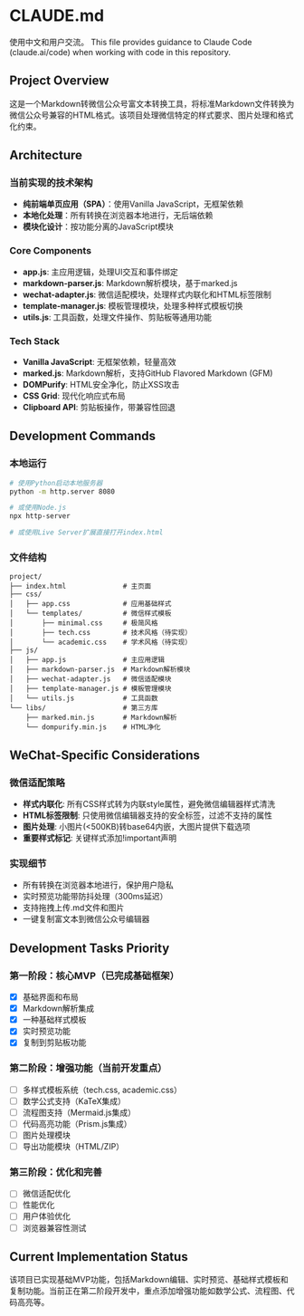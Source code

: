 # CLAUDE.md

使用中文和用户交流。
This file provides guidance to Claude Code (claude.ai/code) when working with code in this repository.

## Project Overview

这是一个Markdown转微信公众号富文本转换工具，将标准Markdown文件转换为微信公众号兼容的HTML格式。该项目处理微信特定的样式要求、图片处理和格式化约束。

## Architecture

### 当前实现的技术架构
- **纯前端单页应用（SPA）**：使用Vanilla JavaScript，无框架依赖
- **本地化处理**：所有转换在浏览器本地进行，无后端依赖
- **模块化设计**：按功能分离的JavaScript模块

### Core Components
- **app.js**: 主应用逻辑，处理UI交互和事件绑定
- **markdown-parser.js**: Markdown解析模块，基于marked.js
- **wechat-adapter.js**: 微信适配模块，处理样式内联化和HTML标签限制
- **template-manager.js**: 模板管理模块，处理多种样式模板切换
- **utils.js**: 工具函数，处理文件操作、剪贴板等通用功能

### Tech Stack
- **Vanilla JavaScript**: 无框架依赖，轻量高效
- **marked.js**: Markdown解析，支持GitHub Flavored Markdown (GFM)
- **DOMPurify**: HTML安全净化，防止XSS攻击
- **CSS Grid**: 现代化响应式布局
- **Clipboard API**: 剪贴板操作，带兼容性回退

## Development Commands

### 本地运行
```bash
# 使用Python启动本地服务器
python -m http.server 8080

# 或使用Node.js
npx http-server

# 或使用Live Server扩展直接打开index.html
```

### 文件结构
```
project/
├── index.html              # 主页面
├── css/
│   ├── app.css             # 应用基础样式
│   └── templates/          # 微信样式模板
│       ├── minimal.css     # 极简风格
│       ├── tech.css        # 技术风格（待实现）
│       └── academic.css    # 学术风格（待实现）
├── js/
│   ├── app.js              # 主应用逻辑
│   ├── markdown-parser.js  # Markdown解析模块
│   ├── wechat-adapter.js   # 微信适配模块
│   ├── template-manager.js # 模板管理模块
│   └── utils.js            # 工具函数
└── libs/                   # 第三方库
    ├── marked.min.js       # Markdown解析
    └── dompurify.min.js    # HTML净化
```

## WeChat-Specific Considerations

### 微信适配策略
- **样式内联化**: 所有CSS样式转为内联style属性，避免微信编辑器样式清洗
- **HTML标签限制**: 只使用微信编辑器支持的安全标签，过滤不支持的属性
- **图片处理**: 小图片(<500KB)转base64内嵌，大图片提供下载选项
- **重要样式标记**: 关键样式添加!important声明

### 实现细节
- 所有转换在浏览器本地进行，保护用户隐私
- 实时预览功能带防抖处理（300ms延迟）
- 支持拖拽上传.md文件和图片
- 一键复制富文本到微信公众号编辑器

## Development Tasks Priority

### 第一阶段：核心MVP（已完成基础框架）
- [x] 基础界面和布局
- [x] Markdown解析集成
- [x] 一种基础样式模板
- [x] 实时预览功能
- [x] 复制到剪贴板功能

### 第二阶段：增强功能（当前开发重点）
- [ ] 多样式模板系统（tech.css, academic.css）
- [ ] 数学公式支持（KaTeX集成）
- [ ] 流程图支持（Mermaid.js集成）
- [ ] 代码高亮功能（Prism.js集成）
- [ ] 图片处理模块
- [ ] 导出功能模块（HTML/ZIP）

### 第三阶段：优化和完善
- [ ] 微信适配优化
- [ ] 性能优化
- [ ] 用户体验优化
- [ ] 浏览器兼容性测试

## Current Implementation Status

该项目已实现基础MVP功能，包括Markdown编辑、实时预览、基础样式模板和复制功能。当前正在第二阶段开发中，重点添加增强功能如数学公式、流程图、代码高亮等。